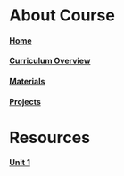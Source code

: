 # About Course
#### [Home](https://github.com/sei-relativity/SEI-Relativity-Wiki/wiki)
#### [Curriculum Overview](https://github.com/sei-relativity/SEI-Relativity-Wiki/wiki/Curriculum-Overview)
#### [Materials](https://github.com/sei-relativity/SEI-Relativity-Wiki/wiki/Materials)
#### [Projects](https://github.com/sei-relativity/SEI-Relativity-Wiki/wiki/Projects)

# Resources
#### [Unit 1](https://github.com/sei-relativity/SEI-Relativity-Wiki/wiki/Unit-1-Resources)